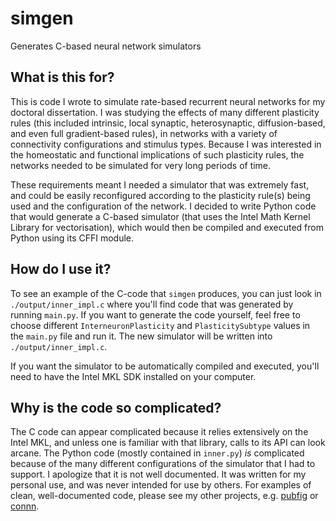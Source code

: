 # simgen
Generates C-based neural network simulators

## What is this for?

This is code I wrote to simulate rate-based recurrent neural networks for my doctoral dissertation.
I was studying the effects of many different plasticity rules (this included intrinsic, local synaptic, heterosynaptic, 
diffusion-based, and even full gradient-based rules), in networks with a variety of connectivity configurations and 
stimulus types. Because I was interested in the homeostatic and functional implications of such plasticity rules, the 
networks needed to be simulated for very long periods of time.

These requirements meant I needed a simulator that was extremely fast, and could be easily reconfigured according
to the plasticity rule(s) being used and the configuration of the network. I decided to write Python code that
would generate a C-based simulator (that uses the Intel Math Kernel Library for vectorisation), which would then be 
compiled and executed from Python using its CFFI module.

## How do I use it?

To see an example of the C-code that `simgen` produces, you can just look in `./output/inner_impl.c` where you'll
find code that was generated by running `main.py`. If you want to generate the code yourself, feel free to choose
different `InterneuronPlasticity` and `PlasticitySubtype` values in the `main.py` file and run it. The new
simulator will be written into `./output/inner_impl.c`.

If you want the simulator to be automatically compiled and executed, you'll need to have the Intel MKL SDK installed 
on your computer.

## Why is the code so complicated?

The C code can appear complicated because it relies extensively on the Intel MKL, and unless one is familiar
with that library, calls to its API can look arcane. The Python code (mostly contained in `inner.py`) *is* complicated
because of the many different configurations of the simulator that I had to support. I apologize that it is
not well documented. It was written for my personal use, and was never intended for use by others. For examples of
clean, well-documented code, please see my other projects, e.g. [pubfig](https://github.com/owenmackwood/pubfig) or 
[connn](https://github.com/owenmackwood/connn). 
